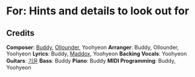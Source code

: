 # For: Hints and details to look out for

## Credits

**Composer**: [Buddy](https://www.discogs.com/artist/11137934-Buddy-41), [Ollounder](https://www.discogs.com/artist/6450665-Ollounder), Yoohyeon
**Arranger**: Buddy, Ollounder, Yoohyeon
**Lyrics**: Buddy, [Maddox](https://www.discogs.com/artist/11137943-Maddox-13), Yoohyeon
**Backing Vocals**: Yoohyeon
**Guitars**: [기윤](https://www.discogs.com/artist/11137964-%EA%B8%B0%EC%9C%A4)
**Bass**: Buddy
**Piano**: Buddy
**MIDI Programming**: Buddy, Yoohyeon
